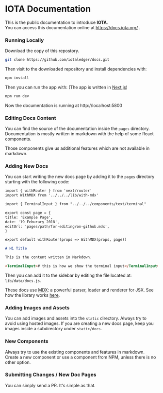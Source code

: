 # IOTA Documentation

This is the public documentation to introduce **IOTA**.<br/>
You can access this documentation online at https://docs.iota.org/ .

### Running Locally

Download the copy of this repostory.

```sh
git clone https://github.com/iotaledger/docs.git
```

Then visit to the downloaded repository and install dependencies with:

```sh
npm install
```

Then you can run the app with:
(The app is written in [Next.js](https://github.com/zeit/next.js))

```sh
npm run dev
```

Now the documentation is running at http://localhost:5800

### Editing Docs Content

You can find the source of the documentation inside the `pages` directory. Documentation is mostly written in markdown with the help of some React components.

Those components give us additional features which are not available in markdown.

### Adding New Docs

You can start writing the new docs page by adding it to the `pages` directory starting with the following code:

```md
import { withRouter } from 'next/router'
import WithMDX from '../../../lib/with-mdx'

import { TerminalInput } from "../../../components/text/terminal"

export const page = {
title: 'Example Page',
date: '19 Feburary 2018',
editUrl: 'pages/path/for-editing/on-github.mdx',
}

export default withRouter(props => WithMDX(props, page))

# H1 Title

This is the content written in Markdown.

<TerminalInput># this is how we show the terminal input</TerminalInput>x
```

Then you can add it to the sidebar by editing the file located at: `lib/data/docs.js`.

These docs use [MDX](https://github.com/mdx-js/mdx): a powerful parser, loader and renderer for JSX. See how the library works [here](https://github.com/mdx-js/specification).

### Adding Images and Assets

You can add images and assets into the `static` directory. Always try to avoid using hosted images.
If you are creating a new docs page, keep you images inside a subdirectory under `static/docs`.

### New Components

Always try to use the existing components and features in markdown. Create a new component or use a component from NPM, unless there is no other option.

### Submitting Changes / New Doc Pages

You can simply send a PR. It's simple as that.
